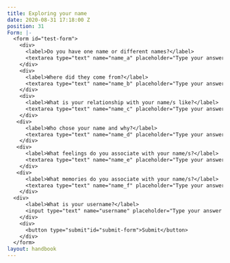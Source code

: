 ```yaml
---
title: Exploring your name
date: 2020-08-31 17:18:00 Z
position: 31
Form: |-
  <form id="test-form">
    <div>
      <label>Do you have one name or different names?</label>
      <textarea type="text" name="name_a" placeholder="Type your answer here"/></textarea>
    </div>
    <div>
      <label>Where did they come from?</label>
      <textarea type="text" name="name_b" placeholder="Type your answer here"/></textarea>
    </div>
    <div>
      <label>What is your relationship with your name/s like?</label>
      <textarea type="text" name="name_c" placeholder="Type your answer here"/></textarea>
    </div>
   <div>
      <label>Who chose your name and why?</label>
      <textarea type="text" name="name_d" placeholder="Type your answer here"/></textarea>
    </div>
   <div>
      <label>What feelings do you associate with your name/s?</label>
      <textarea type="text" name="name_e" placeholder="Type your answer here"/></textarea>
    </div>
   <div>
      <label>What memories do you associate with your name/s?</label>
      <textarea type="text" name="name_f" placeholder="Type your answer here"/></textarea>
    </div>
  <div>
      <label>What is your username?</label>
      <input type="text" name="username" placeholder="Type your answer here"/></input>
    </div>
    <div>
      <button type="submit"id="submit-form">Submit</button>
    </div>
  </form>
layout: handbook
---
```


